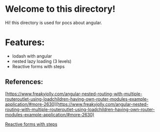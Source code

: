 # Welcome to this directory!

Hi! this directory is used for pocs about angular.


# Features:

 - lodash with angular
 - nested lazy loading (3 levels)
 - Reactive forms with steps

## References: 

[https://www.freakyjolly.com/angular-nested-routing-with-multiple-routeroutlet-using-loadchildren-having-own-router-modules-example-application/#more-2630](https://www.freakyjolly.com/angular-nested-routing-with-multiple-routeroutlet-using-loadchildren-having-own-router-modules-example-application/#more-2630)

[Reactive forms with steps](https://medium.com/@hbilaiya2/angular-multi-step-form-with-reactive-forms-sorcery-f34cd0941e2c)